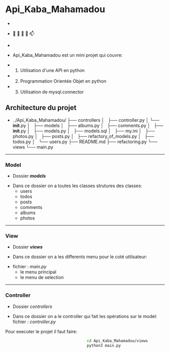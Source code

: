 # Api_Kaba_Mahamadou
-
- 👋 👀 🌱 💞️ 📫
-

- Api_Kaba_Mahamadou est un mini projet qui couvre:
-    1. Utilisation d'une API en python
-    2. Programmation Orientée Objet en python
-    3. Utilisation de mysql.connector

## Architecture du projet
-  ../Api_Kaba_Mahamadou/
  ├── controllers
  │   ├── controller.py
  │   └── __init__.py
  │  
  ├── models
  │   ├── albums.py
  │   ├── comments.py
  │   ├── __init__.py
  │   ├── models.py
  │   ├── models.sql
  │   ├── my.ini
  │   ├── photos.py
  │   ├── posts.py
  │   ├── refactory_of_models.py
  │   ├── todos.py
  │   └── users.py
  ├── README.md
  ├── refactoring.py
  └── views
      └── main.py
___
### Model
* Dossier __*models*__
-  Dans ce dossier on a toutes les classes strutures des classes:
      * users
      * todos
      * posts
      * comments
      * albums
      * photos


___
### View
* Dossier __*views*__
-  Dans ce dossier on a les differents menu pour le coté utilisateur:
*  fichier : *main.py*
      * le menu principal
      * le menu de selection

___
### Controller
* Dossier *controllers*
-  Dans ce dossier on a le controller qui fait les opérations sur le model:
  fichier : *controller.py*


Pour executer le projet il faut faire:
```bash
                                    cd Api_Kaba_Mahamadou/views
                                    python3 main.py
```
